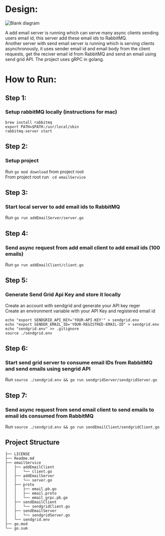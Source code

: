 # Design:
![Blank diagram](https://user-images.githubusercontent.com/26167974/153089215-056528ea-1bf0-4d2e-846f-3a918d54596a.png)

A add email server is running which can serve many async clients sending users email id, this server add these email ids to RabbitMQ. </br>
Another server with send email server is running which is serving clients asynchronously, it uses sender email id and email body from the client requests, get the reciver email id from RabbitMQ and send an email using send grid API. The project uses gRPC in golang.


# How to Run:
## Step 1:
### Setup rabbitMQ locally (instructions for mac)
```
brew install rabbitmq 
export PATH=$PATH:/usr/local/sbin 
rabbitmq-server start 
```

## Step 2:
### Setup project
Run `go mod download` from project root </br>
From project root run ` cd emailService`

## Step 3:
### Start local server to add email ids to RabbitMQ
Run `go run addEmailServer/server.go`

## Step 4:
### Send async request from add email client to add email ids (100 emails)
Run `go run addEmailClient/client.go`

## Step 5:
### Generate Send Grid Api Key and store it locally
Create an account with sendgrid and generate your API key reger []() </br>
Create an environment variable with your API Key and registered email id

```
echo "export SENDGRID_API_KEY='YOUR-API-KEY'" > sendgrid.env
echo "export SENDER_EMAIL_ID='YOUR-REGISTRED-EMAIL-ID" > sendgrid.env
echo "sendgrid.env" >> .gitignore
source ./sendgrid.env
```

## Step 6:
### Start send grid server to consume email IDs from RabbitMQ and send emails using sengrid API
Run `source ./sendgrid.env && go run sendgridServer/sendgridServer.go`

## Step 7:
### Send async request from send email client to send emails to email ids consumed from RabbitMQ
Run `source ./sendgrid.env && go run sendEmailClient/sendgridClient.go`

## Project Structure
```
├── LICENSE
├── Readme.md
├── emailService
│   ├── addEmailClient
│   │   └── client.go
│   ├── addEmailServer
│   │   └── server.go
│   ├── proto
│   │   ├── email.pb.go
│   │   ├── email.proto
│   │   └── email_grpc.pb.go
│   ├── sendEmailClient
│   │   └── sendgridClient.go
│   ├── sendEmailServer
│   │   └── sendgridServer.go
│   └── sendgrid.env
├── go.mod
└── go.sum
```
